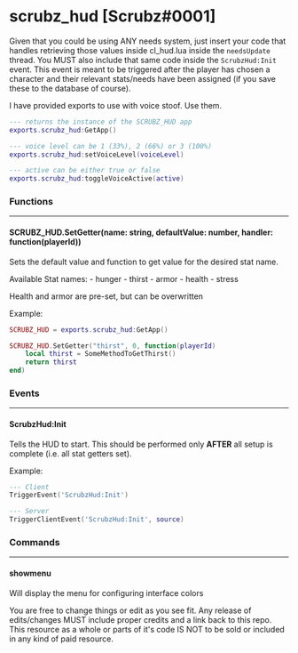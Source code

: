 # scrubz_hud [Scrubz#0001]

Given that you could be using ANY needs system, just insert your code that handles retrieving those values inside cl_hud.lua inside the `needsUpdate` thread.
You MUST also include that same code inside the `ScrubzHud:Init` event. This event is meant to be triggered after the player has chosen a character and their relevant stats/needs have been assigned (if you save these to the database of course).

I have provided exports to use with voice stoof. Use them.

```lua
--- returns the instance of the SCRUBZ_HUD app
exports.scrubz_hud:GetApp()

--- voice level can be 1 (33%), 2 (66%) or 3 (100%)
exports.scrubz_hud:setVoiceLevel(voiceLevel)

--- active can be either true or false
exports.scrubz_hud:toggleVoiceActive(active)
```

### Functions

---

#### SCRUBZ_HUD.SetGetter(name: string, defaultValue: number, handler: function(playerId))

Sets the default value and function to get value for the desired stat name.

Available Stat names:
    - hunger
    - thirst
    - armor
    - health
    - stress

Health and armor are pre-set, but can be overwritten

Example:

```lua
SCRUBZ_HUD = exports.scrubz_hud:GetApp()

SCRUBZ_HUD.SetGetter("thirst", 0, function(playerId)
    local thirst = SomeMethodToGetThirst()
    return thirst
end)
```


### Events

---

#### ScrubzHud:Init

Tells the HUD to start. This should be performed only **AFTER** all setup is complete (i.e. all stat getters set).


Example:

```lua
--- Client
TriggerEvent('ScrubzHud:Init')
```

```lua
--- Server
TriggerClientEvent('ScrubzHud:Init', source)
```


### Commands

---

#### showmenu

Will display the menu for configuring interface colors

You are free to change things or edit as you see fit. Any release of edits/changes MUST include proper credits and a link back to this repo.
This resource as a whole or parts of it's code IS NOT to be sold or included in any kind of paid resource.
